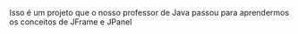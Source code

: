 Isso é um projeto que o nosso professor de Java passou para aprendermos os conceitos de JFrame e JPanel
